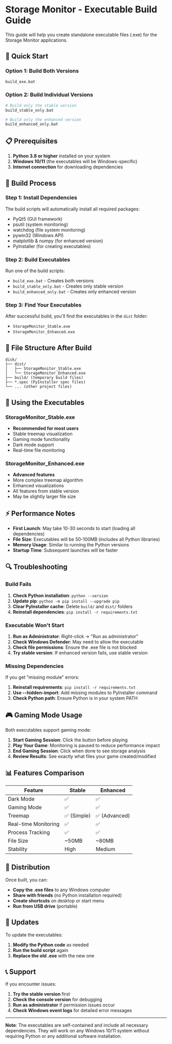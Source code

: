 # Storage Monitor - Executable Build Guide

This guide will help you create standalone executable files (.exe) for the Storage Monitor applications.

## 🚀 Quick Start

### Option 1: Build Both Versions
```bash
build_exe.bat
```

### Option 2: Build Individual Versions
```bash
# Build only the stable version
build_stable_only.bat

# Build only the enhanced version  
build_enhanced_only.bat
```

## 📋 Prerequisites

1. **Python 3.8 or higher** installed on your system
2. **Windows 10/11** (the executables will be Windows-specific)
3. **Internet connection** for downloading dependencies

## 🔧 Build Process

### Step 1: Install Dependencies
The build scripts will automatically install all required packages:
- PyQt5 (GUI framework)
- psutil (system monitoring)
- watchdog (file system monitoring)
- pywin32 (Windows API)
- matplotlib & numpy (for enhanced version)
- PyInstaller (for creating executables)

### Step 2: Build Executables
Run one of the build scripts:
- `build_exe.bat` - Creates both versions
- `build_stable_only.bat` - Creates only stable version
- `build_enhanced_only.bat` - Creates only enhanced version

### Step 3: Find Your Executables
After successful build, you'll find the executables in the `dist` folder:
- `StorageMonitor_Stable.exe`
- `StorageMonitor_Enhanced.exe`

## 📁 File Structure After Build

```
disk/
├── dist/
│   ├── StorageMonitor_Stable.exe
│   └── StorageMonitor_Enhanced.exe
├── build/ (temporary build files)
├── *.spec (PyInstaller spec files)
└── ... (other project files)
```

## 🎯 Using the Executables

### StorageMonitor_Stable.exe
- **Recommended for most users**
- Stable treemap visualization
- Gaming mode functionality
- Dark mode support
- Real-time file monitoring

### StorageMonitor_Enhanced.exe
- **Advanced features**
- More complex treemap algorithm
- Enhanced visualizations
- All features from stable version
- May be slightly larger file size

## ⚡ Performance Notes

- **First Launch**: May take 10-30 seconds to start (loading all dependencies)
- **File Size**: Executables will be 50-100MB (includes all Python libraries)
- **Memory Usage**: Similar to running the Python versions
- **Startup Time**: Subsequent launches will be faster

## 🔍 Troubleshooting

### Build Fails
1. **Check Python installation**: `python --version`
2. **Update pip**: `python -m pip install --upgrade pip`
3. **Clear PyInstaller cache**: Delete `build/` and `dist/` folders
4. **Reinstall dependencies**: `pip install -r requirements.txt`

### Executable Won't Start
1. **Run as Administrator**: Right-click → "Run as administrator"
2. **Check Windows Defender**: May need to allow the executable
3. **Check file permissions**: Ensure the .exe file is not blocked
4. **Try stable version**: If enhanced version fails, use stable version

### Missing Dependencies
If you get "missing module" errors:
1. **Reinstall requirements**: `pip install -r requirements.txt`
2. **Use --hidden-import**: Add missing modules to PyInstaller command
3. **Check Python path**: Ensure Python is in your system PATH

## 🎮 Gaming Mode Usage

Both executables support gaming mode:

1. **Start Gaming Session**: Click the button before playing
2. **Play Your Game**: Monitoring is paused to reduce performance impact
3. **End Gaming Session**: Click when done to see storage analysis
4. **Review Results**: See exactly what files your game created/modified

## 📊 Features Comparison

| Feature | Stable | Enhanced |
|---------|--------|----------|
| Dark Mode | ✅ | ✅ |
| Gaming Mode | ✅ | ✅ |
| Treemap | ✅ (Simple) | ✅ (Advanced) |
| Real-time Monitoring | ✅ | ✅ |
| Process Tracking | ✅ | ✅ |
| File Size | ~50MB | ~80MB |
| Stability | High | Medium |

## 🚀 Distribution

Once built, you can:
- **Copy the .exe files** to any Windows computer
- **Share with friends** (no Python installation required)
- **Create shortcuts** on desktop or start menu
- **Run from USB drive** (portable)

## 🔄 Updates

To update the executables:
1. **Modify the Python code** as needed
2. **Run the build script** again
3. **Replace the old .exe** with the new one

## 📞 Support

If you encounter issues:
1. **Try the stable version** first
2. **Check the console version** for debugging
3. **Run as administrator** if permission issues occur
4. **Check Windows event logs** for detailed error messages

---

**Note**: The executables are self-contained and include all necessary dependencies. They will work on any Windows 10/11 system without requiring Python or any additional software installation. 
